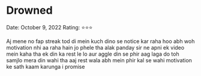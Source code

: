 # Drowned

Date: October 9, 2022
Rating: ⭐⭐⭐

Aj mene no fap streak tod di mein kuch dino se notice kar raha hoo abh woh motivation nhi aa raha hain jo phele tha alak panday sir ne apni ek video mein kaha tha ek din ka rest le lo aur aggle din se phir aag laga do toh samjlo mera din wahi tha aaj rest wala abh mein phir kal se wahi motivation ke sath kaam karunga i promise